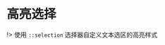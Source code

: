 # 高亮选择

!>  使用 `::selection` 选择器自定义文本选区的高亮样式

<vuep template="#example"></vuep>

<script v-pre type="text/x-template" id="example">
<template>
  <div class="selection-highlight">这是一段文字，尝试按住鼠标进行拖拽选择文字</div>
</template>
<style>
  .selection-highlight::selection {
    background: #ce3d3a;
    color: #fff;
  }
</style>
<script>
</script>
</script>